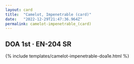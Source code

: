 ```yaml
---
layout: card
title:  "Camelot, Impenetrable (card)"
date:   "2022-12-29T21:47:36.964Z"
permalink: camelot-impenetrable_(card)
---
```


## DOA 1st &middot; EN-204 SR

{% include templates/camelot-impenetrable-doa1e.html %}
